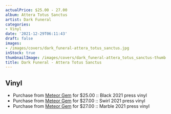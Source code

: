 ```yaml
---
actualPrice: $25.00 - 27.00
album: Attera Totus Sanctus
artist: Dark Funeral
categories:
- Vinyl
date: '2021-12-29T06:11:43'
draft: false
images:
- /images/covers/dark_funeral-attera_totus_sanctus.jpg
inStock: true
thumbnailImage: /images/covers/dark_funeral-attera_totus_sanctus-thumb.jpg
title: Dark Funeral - Attera Totus Sanctus
---
```


## Vinyl
* Purchase from [Meteor Gem](https://meteor-gem.com/products/dark-funeral-attera-totus-sanctus-lp) for $25.00 :: Black 2021 press vinyl
* Purchase from [Meteor Gem](https://meteor-gem.com/products/dark-funeral-attera-totus-sanctus-lp) for $27.00 :: Swirl 2021 press vinyl
* Purchase from [Meteor Gem](https://meteor-gem.com/products/dark-funeral-attera-totus-sanctus-lp) for $27.00 :: Marble 2021 press vinyl
